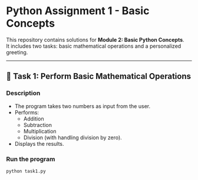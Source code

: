 # Python Assignment 1 - Basic Concepts

This repository contains solutions for **Module 2: Basic Python Concepts**.  
It includes two tasks: basic mathematical operations and a personalized greeting.  

---

## 📌 Task 1: Perform Basic Mathematical Operations

### Description
- The program takes two numbers as input from the user.  
- Performs:
  - Addition
  - Subtraction
  - Multiplication
  - Division (with handling division by zero).  
- Displays the results.

### Run the program
```bash
python task1.py
